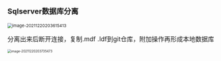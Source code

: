 ### Sqlserver数据库分离

<img src="http://cdn.tianwen42.top/img/picgo/image-20211220203615413.png" alt="image-20211220203615413" style="zoom:67%;" />

分离出来后断开连接，复制.mdf .ldf到git仓库，附加操作再形成本地数据库

<img src="http://cdn.tianwen42.top/img/picgo/image-20211220203735473.png" alt="image-20211220203735473" style="zoom: 50%;" />

